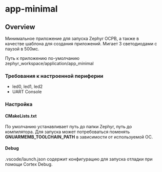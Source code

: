 # app-minimal

## Overview

Минимальное приложение для запуска Zephyr ОСРВ, а также в качестве шаблона для создания приложений.
Мигает 3 светодиодами с паузой в 500мс.

Путь к приложению по-умолчанию zephyr_workspace/application/app_minimal

### Требования к настроенной периферии

* led0, led1, led2
* UART Console

### Настройка

#### CMakeLists.txt

По умолчанию устанавливает путь до папки Zephyr, путь до компилятора.
Для запуска может потребоваться поменять **GNUARMEMB_TOOLCHAIN_PATH** в зависимости от используемой ОС.

#### Debug

.vscode/launch.json содержит конфигурацию для запуска отладки при помощи Cortex Debug.
